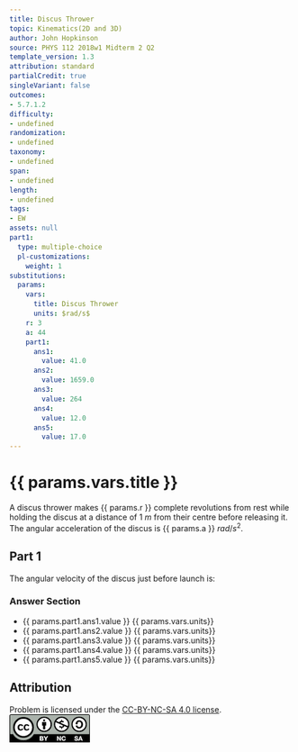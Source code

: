 ```yaml
---
title: Discus Thrower
topic: Kinematics(2D and 3D)
author: John Hopkinson
source: PHYS 112 2018w1 Midterm 2 Q2
template_version: 1.3
attribution: standard
partialCredit: true
singleVariant: false
outcomes:
- 5.7.1.2
difficulty:
- undefined
randomization:
- undefined
taxonomy:
- undefined
span:
- undefined
length:
- undefined
tags:
- EW
assets: null
part1:
  type: multiple-choice
  pl-customizations:
    weight: 1
substitutions:
  params:
    vars:
      title: Discus Thrower
      units: $rad/s$
    r: 3
    a: 44
    part1:
      ans1:
        value: 41.0
      ans2:
        value: 1659.0
      ans3:
        value: 264
      ans4:
        value: 12.0
      ans5:
        value: 17.0
---
```

# {{ params.vars.title }}
A discus thrower makes {{ params.r }} complete revolutions from rest while holding the discus at a distance of 1 $m$ from their centre before releasing it.
The angular acceleration of the discus is {{ params.a }} $rad/s^2$.

## Part 1

The angular velocity of the discus just before launch is:

### Answer Section

- {{ params.part1.ans1.value }} {{ params.vars.units}}
- {{ params.part1.ans2.value }} {{ params.vars.units}}
- {{ params.part1.ans3.value }} {{ params.vars.units}}
- {{ params.part1.ans4.value }} {{ params.vars.units}}
- {{ params.part1.ans5.value }} {{ params.vars.units}}

## Attribution

Problem is licensed under the [CC-BY-NC-SA 4.0 license](https://creativecommons.org/licenses/by-nc-sa/4.0/).<br> ![The Creative Commons 4.0 license requiring attribution-BY, non-commercial-NC, and share-alike-SA license.](https://raw.githubusercontent.com/firasm/bits/master/by-nc-sa.png)